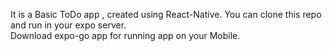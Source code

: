 It is a Basic ToDo app , created using React-Native. You can clone this repo and run in your expo server.  
Download expo-go app for running app on your Mobile.  
